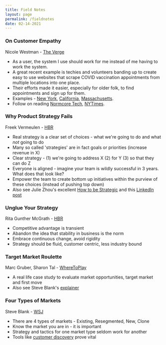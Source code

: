 ```yaml
---
title: Field Notes
layout: page
permalink: /fieldnotes
date: 02-14-2021
---
```


### On Customer Empathy
Nicole Westman - [The Verge](https://www.theverge.com/platform/amp/2021/1/31/22256167/covid-vaccine-website-nyc-appointment)

- As a user, the system I use should work for me instead of me having to work the system.
- A great recent example is techies and volunteers banding up to create easy to use websites that scrape COVID vaccination appointments from multiple locations into one place.
- Their efforts made it easier, especially for older folk, to find appointments and sign up for them.
- Examples - [New York](https://nycvaccinelist.com/), [California](https://www.vaccinateca.com/), [Massachusetts](https://www.macovidvaccines.com/).
- Follow on reading [Normcore Tech](https://vicki.substack.com/p/the-last-miles-and-miles-of-the-vaccine), [NYTimes](https://www.nytimes.com/2021/02/09/nyregion/vaccine-website-appointment-nyc.html).

### Why Product Strategy Fails
Freek Vermeulen - [HBR](https://hbr.org/2017/11/many-strategies-fail-because-theyre-not-actually-strategies)

- Real strategy is a clear set of choices - what we're going to do and what *not* going to do
- Many so called 'strategies' are in fact goals or priorities (increase revenue in X)
- Clear strategy - (1) we're going to address X (2) for Y (3) so that they can do Z
- Everyone is aligned  - imagine your team is wildly successful in 3 years. What does that look like?
- Empower the team to create bottom up initiatives within the purview of these choices (instead of pushing top down)
- Also see Julie Zhou's excellent [How to be Strategic](https://medium.com/the-year-of-the-looking-glass/how-to-be-strategic-f6630a44f86b) and this [LinkedIn post](https://www.linkedin.com/posts/julie-zhuo_whenever-i-hear-a-product-pitch-the-thing-activity-6752016073656270848-ogAQ)

### Unglue Your Strategy
Rita Gunther McGrath - [HBR](https://hbr.org/2013/06/transient-advantage)

- Competitive advantage is transient 
- Abandon the idea that stability in business is the norm
- Embrace continuous change, avoid rigidity
- Strategy should be fluid, customer centric, less industry bound

### Target Market Roulette 
Marc Gruber, Sharon Tal - [WhereToPlay](https://wheretoplay.co/flyability-safe-drones-for-inaccessible-places)

- A real life case study to evaluate market opportunities, target market and first move
- Also see Steve Blank's [explainer](https://steveblank.com/category/market-types/)

### Four Types of Markets
Steve Blank - [WSJ](https://www.wsj.com/articles/BL-232B-243)

- There are 4 types of markets - Existing, Resegmented, New, Clone
- Know the market you are in - it is important 
- Strategy and tactics for one market type seldom work for another
- Tools like [customer discovery](https://steveblank.com/2020/04/07/customer-discovery-in-the-time-of-the-covid-19-virus/) prove vital
